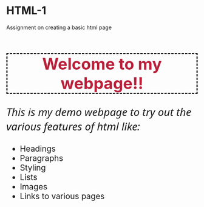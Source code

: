 # HTML-1
Assignment on creating a basic html page
<!DOCTYPE html>
<html>
<head>
    <title>Hasmithraa</title>
</head>
<body>
    <h1 style="color:rgb(185, 32, 58);text-align: center;border-style: dashed;border-color: black;font-size: 300%;">Welcome to my webpage!!</h1>
    <p style="font-size: 200%;font-family: 'Segoe UI', Tahoma, Geneva, Verdana, sans-serif;"><i>This is my demo webpage to try out the various features of html like:</i> </p>
    <ul style="font-size: 150%;">
        <li>Headings</li>
        <li>Paragraphs</li>
        <li>Styling</li>
        <li>Lists</li>        
        <li>Images</li>
        <li>Links to various pages</li> 
    </ul>
</body>
</html>
